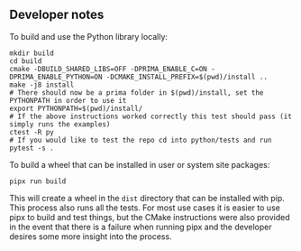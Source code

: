 ## Developer notes

To build and use the Python library locally:

    mkdir build
    cd build
    cmake -DBUILD_SHARED_LIBS=OFF -DPRIMA_ENABLE_C=ON -DPRIMA_ENABLE_PYTHON=ON -DCMAKE_INSTALL_PREFIX=$(pwd)/install ..
    make -j8 install
    # There should now be a prima folder in $(pwd)/install, set the PYTHONPATH in order to use it
    export PYTHONPATH=$(pwd)/install/
    # If the above instructions worked correctly this test should pass (it simply runs the examples)
    ctest -R py
    # If you would like to test the repo cd into python/tests and run
    pytest -s .

To build a wheel that can be installed in user or system site packages:

    pipx run build

This will create a wheel in the `dist` directory that can be installed with pip. This process also runs all the tests.
For most use cases it is easier to use pipx to build and test things, but the CMake instructions were also provided in the event that
there is a failure when running pipx and the developer desires some more insight into the process.
